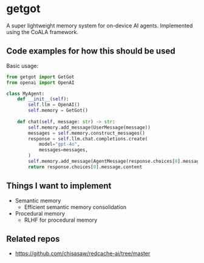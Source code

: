 # getgot

A super lightweight memory system for on-device AI agents. Implemented using the CoALA framework.

## Code examples for how this should be used

Basic usage:
```python
from getgot import GetGot
from openai import OpenAI

class MyAgent:
    def __init__(self):
        self.llm = OpenAI()
        self.memory = GetGot()
    
    def chat(self, message: str) -> str:
        self.memory.add_message(UserMessage(message))
        messages = self.memory.construct_messages()
        response = self.llm.chat.completions.create(
            model="gpt-4o",
            messages=messages,
        )
        self.memory.add_message(AgentMessage(response.choices[0].message.content))
        return response.choices[0].message.content
```


## Things I want to implement

- Semantic memory
  - Efficient semantic memory consolidation
- Procedural memory
  - RLHF for procedural memory


## Related repos

- https://github.com/chisasaw/redcache-ai/tree/master
